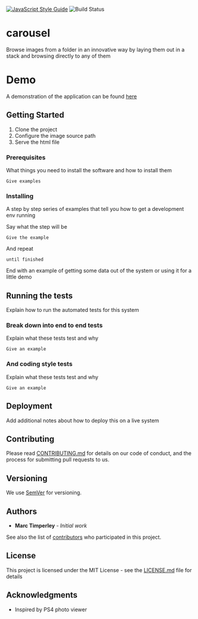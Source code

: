 [![JavaScript Style Guide](https://img.shields.io/badge/code_style-standard-brightgreen.svg)](https://standardjs.com)
![Build Status](https://travis-ci.org/MarcTimperley/carousel.svg?branch=master)

# carousel
Browse images from a folder in an innovative way by laying them out in a stack and browsing directly to any of them

# Demo
A demonstration of the application can be found [here](https://marctimperley.gitlab.io/carousel/example/test.html)


## Getting Started

1. Clone the project
2. Configure the image source path
3. Serve the html file

### Prerequisites

What things you need to install the software and how to install them

```
Give examples
```

### Installing

A step by step series of examples that tell you how to get a development env running

Say what the step will be

```
Give the example
```

And repeat

```
until finished
```

End with an example of getting some data out of the system or using it for a little demo

## Running the tests

Explain how to run the automated tests for this system

### Break down into end to end tests

Explain what these tests test and why

```
Give an example
```

### And coding style tests

Explain what these tests test and why

```
Give an example
```

## Deployment

Add additional notes about how to deploy this on a live system

## Contributing

Please read [CONTRIBUTING.md](https://gist.github.com/PurpleBooth/b24679402957c63ec426) for details on our code of conduct, and the process for submitting pull requests to us.

## Versioning

We use [SemVer](http://semver.org/) for versioning.

## Authors

* **Marc Timperley** - *Initial work*

See also the list of [contributors](https://github.com/your/project/contributors) who participated in this project.

## License

This project is licensed under the MIT License - see the [LICENSE.md](LICENSE.md) file for details

## Acknowledgments

* Inspired by PS4 photo viewer
